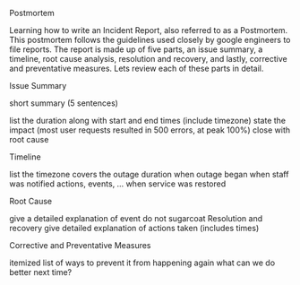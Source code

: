 Postmortem

Learning how to write an Incident Report, also referred to as a Postmortem. This postmortem follows the guidelines used closely by google engineers to file reports. The report is made up of five parts, an issue summary, a timeline, root cause analysis, resolution and recovery, and lastly, corrective and preventative measures. Lets review each of these parts in detail.

Issue Summary

short summary (5 sentences)

list the duration along with start and end times (include timezone)
state the impact (most user requests resulted in 500 errors, at peak 100%)
close with root cause

Timeline

list the timezone
covers the outage duration
when outage began
when staff was notified
actions, events, …
when service was restored

Root Cause

give a detailed explanation of event
do not sugarcoat
Resolution and recovery
give detailed explanation of actions taken (includes times)

Corrective and Preventative Measures

itemized list of ways to prevent it from happening again
what can we do better next time?
